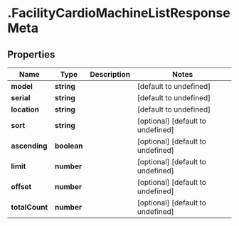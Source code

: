 # .FacilityCardioMachineListResponseMeta

## Properties

Name | Type | Description | Notes
------------ | ------------- | ------------- | -------------
**model** | **string** |  | [default to undefined]
**serial** | **string** |  | [default to undefined]
**location** | **string** |  | [default to undefined]
**sort** | **string** |  | [optional] [default to undefined]
**ascending** | **boolean** |  | [optional] [default to undefined]
**limit** | **number** |  | [optional] [default to undefined]
**offset** | **number** |  | [optional] [default to undefined]
**totalCount** | **number** |  | [optional] [default to undefined]

